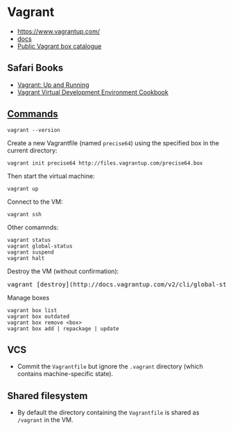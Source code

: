 # Vagrant

* <https://www.vagrantup.com/>
* [docs](https://docs.vagrantup.com/v2/)
* [Public Vagrant box catalogue](https://atlas.hashicorp.com/boxes/search)

## Safari Books

* [Vagrant: Up and Running](https://www.safaribooksonline.com/library/view/vagrant-up-and/9781449336103/)
* [Vagrant Virtual Development Environment Cookbook](https://www.safaribooksonline.com/library/view/vagrant-virtual-development/9781784393748/)

## [Commands](http://docs.vagrantup.com/v2/cli/index.html)


    vagrant --version

Create a new Vagrantfile (named `precise64`) using the specified box in the current directory:

    vagrant init precise64 http://files.vagrantup.com/precise64.box

Then start the virtual machine:

    vagrant up

Connect to the VM:

    vagrant ssh

Other comamnds:

    vagrant status
    vagrant global-status
    vagrant suspend
    vagrant halt

Destroy the VM (without confirmation):

  <pre>vagrant [destroy](http://docs.vagrantup.com/v2/cli/global-status.html) -f</pre>

Manage boxes

    vagrant box list
    vagrant box outdated
    vagrant box remove <box>
    vagrant box add | repackage | update

## VCS

* Commit the `Vagrantfile` but ignore the `.vagrant` directory (which contains machine-specific state).

## Shared filesystem

* By default the directory containing the `Vagrantfile` is shared as `/vagrant` in the VM.
